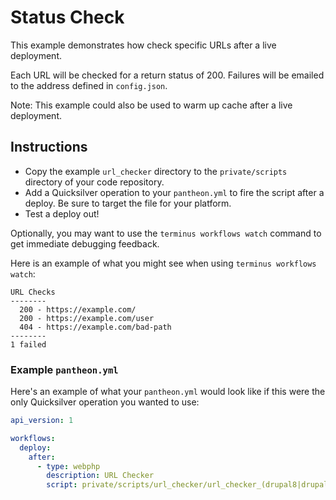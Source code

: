 # Status Check #

This example demonstrates how check specific URLs after a live deployment.

Each URL will be checked for a return status of 200. Failures will be emailed to the address defined in `config.json`.

Note: This example could also be used to warm up cache after a live deployment.

## Instructions ##

- Copy the example `url_checker` directory to the `private/scripts` directory of your code repository.
- Add a Quicksilver operation to your `pantheon.yml` to fire the script after a deploy. Be sure to target the file for your platform.
- Test a deploy out!

Optionally, you may want to use the `terminus workflows watch` command to get immediate debugging feedback.

Here is an example of what you might see when using `terminus workflows watch`:

```
URL Checks
--------
  200 - https://example.com/
  200 - https://example.com/user
  404 - https://example.com/bad-path
--------
1 failed
```

### Example `pantheon.yml` ###

Here's an example of what your `pantheon.yml` would look like if this were the only Quicksilver operation you wanted to use:

```yaml
api_version: 1

workflows:
  deploy:
    after:
      - type: webphp
        description: URL Checker
        script: private/scripts/url_checker/url_checker_(drupal8|drupal7|drupal6|wordpress).php
```